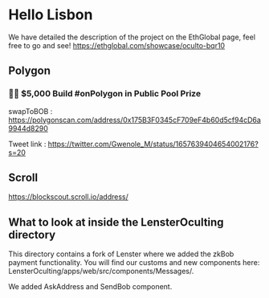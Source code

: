 # Hello Lisbon

We have detailed the description of the project on the EthGlobal page, feel free to go and see!
https://ethglobal.com/showcase/oculto-bqr10


## Polygon

### 🏊‍♂️ $5,000 Build #onPolygon in Public Pool Prize

swapToBOB : https://polygonscan.com/address/0x175B3F0345cF709eF4b60d5cf94cD6a9944d8290

Tweet link : https://twitter.com/Gwenole_M/status/1657639404654002176?s=20


## Scroll

https://blockscout.scroll.io/address/


## What to look at inside the LensterOculting directory

This directory contains a fork of Lenster where we added the zkBob payment functionality. You will find our customs and new components here:
LensterOculting/apps/web/src/components/Messages/.

We added AskAddress and SendBob component.
